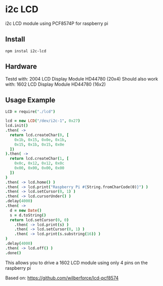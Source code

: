 i2c LCD
=======

i2c LCD module using PCF8574P for raspberry pi

Install
-------

```
npm instal i2c-lcd
```

Hardware
--------

Testd with: 2004 LCD Display Module HD44780 (20x4)
Should also work with: 1602 LCD Display Module HD44780 (16x2)

Usage Example
------------

```coffee
LCD = require("./lcd")

lcd = new LCD("/dev/i2c-1", 0x27)
lcd.init()
.then( ->
  return lcd.createChar(0, [
    0x1b, 0x15, 0x0e, 0x1b,
    0x15, 0x1b, 0x15, 0x0e
  ])
).then( ->
  return lcd.createChar(1, [
    0x0c, 0x12, 0x12, 0x0c
    0x00, 0x00, 0x00, 0x00
  ])
)
.then( -> lcd.home() )
.then( -> lcd.print("Raspberry Pi #{String.fromCharCode(0)}") )
.then( -> lcd.setCursor(0, 1) )
.then( -> lcd.cursorUnder() )
.delay(4000)
.then( ->
  d = new Date()
  s = d.toString()
  return lcd.setCursor(0, 0)
    .then( -> lcd.print(s) )
    .then( -> lcd.setCursor(0, 1) )
    .then( -> lcd.print(s.substring(16)) )
)
.delay(4000)
.then( -> lcd.off() )
.done()
```

This allows you to drive a 1602 LCD module using only 4 pins on the raspberry pi

Based on: https://github.com/wilberforce/lcd-pcf8574
